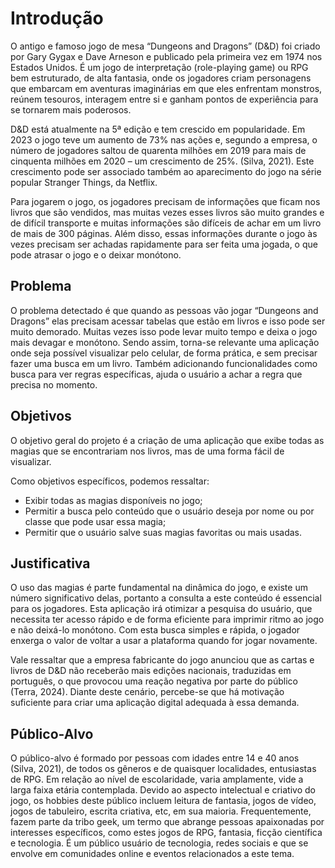 # Introdução

O antigo e famoso jogo de mesa “Dungeons and Dragons” (D&D) foi criado por Gary Gygax e Dave Arneson e publicado pela primeira vez em 1974 nos Estados Unidos. É um jogo de interpretação (role-playing game) ou RPG bem estruturado, de alta fantasia, onde os jogadores criam personagens que embarcam em aventuras imaginárias em que eles enfrentam monstros, reúnem tesouros, interagem entre si e ganham pontos de experiência para se tornarem mais poderosos. 

D&D está atualmente na 5ª edição e tem crescido em popularidade. Em 2023 o jogo teve um aumento de 73% nas ações e, segundo a empresa, o número de jogadores saltou de quarenta milhões em 2019 para mais de cinquenta milhões em 2020 – um crescimento de 25%. (Silva, 2021). Este crescimento pode ser associado também ao aparecimento do jogo na série popular Stranger Things, da Netflix.

Para jogarem o jogo, os jogadores precisam de informações que ficam nos livros que são vendidos, mas muitas vezes esses livros são muito grandes e de difícil transporte e muitas informações são difíceis de achar em um livro de mais de 300 páginas. Além disso, essas informações durante o jogo às vezes precisam ser achadas rapidamente para ser feita uma jogada, o que pode atrasar o jogo e o deixar monótono.


## Problema
O problema detectado é que quando as pessoas vão jogar “Dungeons and Dragons” elas precisam acessar tabelas que estão em livros e isso pode ser muito demorado. Muitas vezes isso pode levar muito tempo e deixa o jogo mais devagar e monótono. Sendo assim, torna-se relevante uma aplicação onde seja possível visualizar pelo celular, de forma prática, e sem precisar fazer uma busca em um livro. Também adicionando funcionalidades como busca para ver regras específicas, ajuda o usuário a achar a regra que precisa no momento. 


## Objetivos

O objetivo geral do projeto é a criação de uma aplicação que exibe todas as magias que se encontrariam nos livros, mas de uma forma fácil de visualizar.

Como objetivos específicos, podemos ressaltar:

- Exibir todas as magias disponíveis no jogo;
- Permitir a busca pelo conteúdo que o usuário deseja por nome ou por classe que pode usar essa magia;
- Permitir que o usuário salve suas magias favoritas ou mais usadas.


## Justificativa

O uso das magias é parte fundamental na dinâmica do jogo, e existe um número significativo delas, portanto a consulta a este conteúdo é essencial para os jogadores. Esta aplicação irá otimizar a pesquisa do usuário, que necessita ter acesso rápido e de forma eficiente para imprimir ritmo ao jogo e não deixá-lo monótono. Com esta busca simples e rápida, o jogador enxerga o valor de voltar a usar a plataforma quando for jogar novamente.

Vale ressaltar que a empresa fabricante do jogo anunciou que as cartas e livros de D&D não receberão mais edições nacionais, traduzidas em português, o que provocou uma reação negativa por parte do público (Terra, 2024). Diante deste cenário, percebe-se que há motivação suficiente para criar uma aplicação digital adequada à essa demanda. 


## Público-Alvo

O público-alvo é formado por pessoas com idades entre 14 e 40 anos (Silva, 2021), de todos os gêneros e de quaisquer localidades, entusiastas de RPG. Em relação ao nível de escolaridade, varia amplamente, vide a larga faixa etária contemplada. Devido ao aspecto intelectual e criativo do jogo, os hobbies deste público incluem leitura de fantasia, jogos de vídeo, jogos de tabuleiro, escrita criativa, etc, em sua maioria. Frequentemente, fazem parte da tribo geek, um termo que abrange pessoas apaixonadas por interesses específicos, como estes jogos de RPG, fantasia, ficção científica e tecnologia. É um público usuário de tecnologia, redes sociais e que se envolve em comunidades online e eventos relacionados a este tema.

